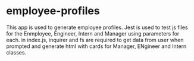 # employee-profiles
This app is used to generate employee profiles.
Jest is used to test js files for the Enmployee, Engineer, Intern and Manager using parameters for each.
in index.js, inquirer and fs are required to get data from user when prompted and generate html with cards for Manager, ENgineer and Intern classes.

